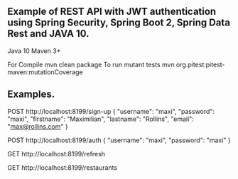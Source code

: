 ## Example of REST API with JWT authentication using Spring Security, Spring Boot 2, Spring Data Rest and JAVA 10.
Java 10
Maven 3+

For Compile mvn clean package
To run mutant tests mvn org.pitest:pitest-maven:mutationCoverage

## Examples.

POST
http://localhost:8199/sign-up
{
    "username": "maxi",
    "password": "maxi",
    "firstname": "Maximilian",
    "lastname": "Rollins",
    "email": "max@rollins.com"
}

POST
http://localhost:8199/auth
{
    "username": "maxi",
    "password": "maxi"
}

GET
http://localhost:8199/refresh

GET
http://localhost:8199/restaurants
